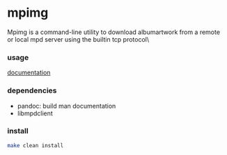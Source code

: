 # mpimg

Mpimg is a command-line utility to download albumartwork from a remote or local mpd server using the builtin tcp protocol\

### usage

[documentation](https://github.com/arnolievens/trx/blob/main/doc/mpimg.md)

### dependencies

+ pandoc: build man documentation
+ libmpdclient

### install

```sh
make clean install
```
